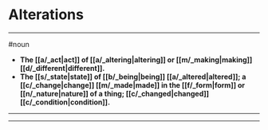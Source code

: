 # Alterations
---
#noun
- **The [[a/_act|act]] of [[a/_altering|altering]] or [[m/_making|making]] [[d/_different|different]].**
- **The [[s/_state|state]] of [[b/_being|being]] [[a/_altered|altered]]; a [[c/_change|change]] [[m/_made|made]] in the [[f/_form|form]] or [[n/_nature|nature]] of a thing; [[c/_changed|changed]] [[c/_condition|condition]].**
---
---
